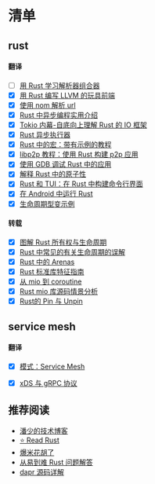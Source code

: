 # 清单

## rust

#### 翻译

- [ ] [用 Rust 学习解析器组合器](./src/lang/rust/01-用Rust学习解析器组合器.md)
- [x] [用 Rust 编写 LLVM 的玩具前端](./src/lang/rust/02-用Rust编写LLVM的玩具前端.md)
- [x] [使用 nom 解析 url](./src/lang/rust/03-使用nom解析url.md)
- [x] [Rust 中异步编程实用介绍](./src/lang/rust/04-Rust中异步编程实用介绍.md)
- [x] [Tokio 内幕-自底向上理解 Rust 的 IO 框架](./src/lang/rust/05-tokio内幕-自底向上理解Rust的异步IO框架.md)
- [x] [Rust 异步执行器](./src/lang/rust/09-Rust异步执行器.md)
- [x] [Rust 中的宏：带有示例的教程](./src/lang/rust/11-Rust中的宏:带有示例的教程.md)
- [x] [libp2p 教程：使用 Rust 构建 p2p 应用](./src/lang/rust/12-libp2p教程:使用Rust构建p2p应用.md)
- [x] [使用 GDB 调试 Rust 中的应用](./src/lang/rust/14-使用GDB调试Rust应用.md)
- [x] [解释 Rust 中的原子性](./src/lang/rust/15-解释Rust中的原子性.md)
- [x] [Rust 和 TUI：在 Rust 中构建命令行界面](./src/lang/rust/16-Rust和TUI:在Rust中构建命令行界面.md)
- [x] [在 Android 中运行 Rust](./src/lang/rust/17-在Android中运行Rust.md)
- [x] [生命周期型变示例](./src/lang/rust/19-生命周期型变示例.md)

#### 转载

- [x] [图解 Rust 所有权与生命周期](./src/lang/rust/08-图解Rust所有权与生命周期.md)
- [x] [Rust 中常见的有关生命周期的误解](./src/lang/rust/18-Rust中常见的有关生命周期的误解.md)
- [x] [Rust 中的 Arenas](./src/lang/rust/06-Rust中的Arenas.md)
- [x] [Rust 标准库特征指南](./src/lang/rust/10-Rust标准库特征指南.md)
- [x] [从 mio 到 coroutine](https://hexilee.me/2018/12/17/rust-async-io/)
- [x] [Rust mio 库源码情景分析](https://blog.zongwu233.com/rust-mio-source-scenario-analysis/)
- [x] [Rust的 Pin 与 Unpin](https://folyd.com/blog/rust-pin-unpin/)

## service mesh

#### 翻译

- [x] [模式：Service Mesh](./src/架构/ServiceMesh/01-ServiceMesh.md)
- [x] [xDS 与 gRPC 协议](./src/架构/ServiceMesh/02-xDS与gRPC协议.md)


## 推荐阅读

- [潘少的技术博客](https://strikefreedom.top/)
- [⭐️ Read Rust](https://readrust.net/)
- [爆米花胡了](https://blog.ideawand.com/)
- [从易到难 Rust 问题解答](https://dtolnay.github.io/rust-quiz)
- [dapr 源码详解](https://github.com/1046102779/daprdocs)